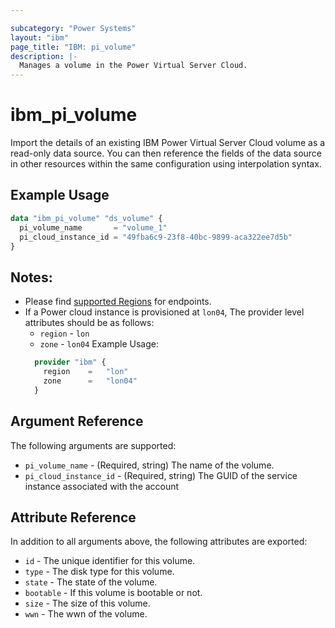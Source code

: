 ```yaml
---

subcategory: "Power Systems"
layout: "ibm"
page_title: "IBM: pi_volume"
description: |-
  Manages a volume in the Power Virtual Server Cloud.
---
```


# ibm\_pi_volume

Import the details of an existing IBM Power Virtual Server Cloud volume as a read-only data source. You can then reference the fields of the data source in other resources within the same configuration using interpolation syntax.

## Example Usage

```terraform
data "ibm_pi_volume" "ds_volume" {
  pi_volume_name       = "volume_1"
  pi_cloud_instance_id = "49fba6c9-23f8-40bc-9899-aca322ee7d5b"
}
```
## Notes:
* Please find [supported Regions](https://cloud.ibm.com/apidocs/power-cloud#endpoint) for endpoints.
* If a Power cloud instance is provisioned at `lon04`, The provider level attributes should be as follows:
  * `region` - `lon`
  * `zone` - `lon04`
  Example Usage:
  ```terraform
    provider "ibm" {
      region    =   "lon"
      zone      =   "lon04"
    }
  ```
## Argument Reference

The following arguments are supported:

* `pi_volume_name` - (Required, string) The name of the volume.
* `pi_cloud_instance_id` - (Required, string) The GUID of the service instance associated with the account

## Attribute Reference

In addition to all arguments above, the following attributes are exported:

* `id` - The unique identifier for this volume.
* `type` - The disk type for this volume.
* `state` - The state of the volume.
* `bootable` - If this volume is bootable or not.
* `size` - The size of this volume.
* `wwn` - The wwn of the volume.
